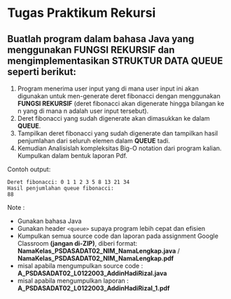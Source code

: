 # Tugas Praktikum Rekursi

## Buatlah program dalam bahasa Java yang menggunakan FUNGSI REKURSIF dan mengimplementasikan STRUKTUR DATA QUEUE seperti berikut:

1. Program menerima user input yang di mana user input ini akan digunakan untuk men-generate deret fibonacci dengan menggunakan **FUNGSI REKURSIF**
   (deret fibonacci akan digenerate hingga bilangan ke n yang di mana n adalah user input tersebut).
2. Deret fibonacci yang sudah digenerate akan dimasukkan ke dalam **QUEUE**.
3. Tampilkan deret fibonacci yang sudah digenerate dan tampilkan hasil penjumlahan dari seluruh elemen dalam **QUEUE** tadi.
4. Kemudian Analisislah kompleksitas Big-O notation dari program kalian. Kumpulkan dalam bentuk laporan Pdf.

Contoh output:
```
Deret fibonacci: 0 1 1 2 3 5 8 13 21 34
Hasil penjumlahan queue fibonacci: 
88
```

Note :
- Gunakan bahasa Java
- Gunakan header `<queue>` supaya program lebih cepat dan efisien
- Kumpulkan semua source code dan laporan pada assignment Google Classroom **(jangan di-ZIP)**, diberi format: **NamaKelas_PSDASADAT02_NIM_NamaLengkap.java** / **NamaKelas_PSDASADAT02_NIM_NamaLengkap.pdf**
- misal apabila mengumpulkan source code : **A_PSDASADAT02_L0122003_AddinHadiRizal.java**
- misal apabila mengumpulkan laporan : **A_PSDASADAT02_L0122003_AddinHadiRizal_1.pdf**
